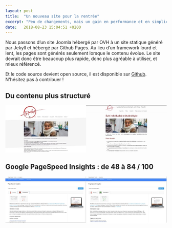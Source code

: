```yaml
---
layout: post
title:  "Un nouveau site pour la rentrée"
excerpt: "Peu de changements, mais un gain en performance et en simplicité."
date:   2018-08-23 15:04:51 +0200
---
```


Nous passons d’un site Joomla hébergé par OVH à un site statique généré par Jekyll et hébergé par Github Pages. Au lieu d’un framework lourd et lent, les pages sont générés seulement lorsque le contenu évolue. Le site devrait donc être beaucoup plus rapide, donc plus agréable à utiliser, et mieux référencé.

Et le code source devient open source, il est disponible sur [Github](https://github.com/SaintJohnPerse/ecoles-sjp.fr). N'hésitez pas à contribuer !

## Du contenu plus structuré

[![Avant - après ! - École Saint John Perse](/images/avant-apres-saint-john-paul-2018-small.jpg)](/images/avant-apres-saint-john-paul-2018.jpg)

## Google PageSpeed Insights : de 48 à 84 / 100

[![Avant - après ! - École Saint John Perse](/images/perf-avant-apres-saint-john-paul-2018-small.jpg)](/images/perf-avant-apres-saint-john-paul-2018.jpg)
